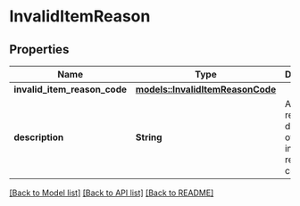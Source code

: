 # InvalidItemReason

## Properties

Name | Type | Description | Notes
------------ | ------------- | ------------- | -------------
**invalid_item_reason_code** | [**models::InvalidItemReasonCode**](InvalidItemReasonCode.md) |  | 
**description** | **String** | A human readable description of the invalid item reason code. | 

[[Back to Model list]](../README.md#documentation-for-models) [[Back to API list]](../README.md#documentation-for-api-endpoints) [[Back to README]](../README.md)


